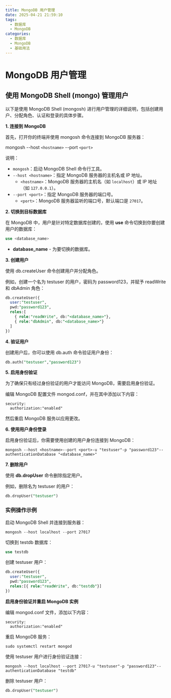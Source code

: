 ```yaml
---
title: MongoDB 用户管理
date: 2025-04-21 21:59:10
tags:
  - 数据库
  - MongoDB
categories:
  - 数据库
  - MongoDB
  - 基础用法
---
```

# MongoDB 用户管理

## 使用 MongoDB Shell (mongo) 管理用户

以下是使用 MongoDB Shell (mongosh) 进行用户管理的详细说明，包括创建用户、分配角色、认证和登录的具体步骤。

**1. 连接到 MongoDB**

首先，打开你的终端并使用 mongosh 命令连接到 MongoDB 服务器：

mongosh --host `<hostname>` --port `<port>`

说明：

- `mongosh`：启动 MongoDB Shell 命令行工具。
- `--host <hostname>`：指定 MongoDB 服务器的主机名或 IP 地址。
  - `<hostname>`：MongoDB 服务器的主机名（如 `localhost`）或 IP 地址（如 `127.0.0.1`）。
- `--port <port>`：指定 MongoDB 服务器的端口号。
  - `<port>`：MongoDB 服务器监听的端口号，默认端口是 `27017`。

**2. 切换到目标数据库**

在 MongoDB 中，用户是针对特定数据库创建的，使用 **use** 命令切换到你要创建用户的数据库：

```sql
use <database_name>
```

* **database_name** - 为要切换的数据库。

**3. 创建用户**

使用 db.createUser 命令创建用户并分配角色。

例如，创建一个名为 testuser 的用户，密码为 password123，并赋予 readWrite 和 dbAdmin 角色：

```sql
db.createUser({
  user:"testuser",
  pwd:"password123",
  roles:[
    { role:"readWrite", db:"<database_name>"},
    { role:"dbAdmin", db:"<database_name>"}
  ]
})
```

**4. 验证用户**

创建用户后，你可以使用 db.auth 命令验证用户身份：

```sql
db.auth("testuser","password123")
```

**5. 启用身份验证**

为了确保只有经过身份验证的用户才能访问 MongoDB，需要启用身份验证。

编辑 MongoDB 配置文件 mongod.conf，并在其中添加以下内容：

```config
security:
  authorization:"enabled"
```

然后重启 MongoDB 服务以应用更改。

**6. 使用用户身份登录**

启用身份验证后，你需要使用创建的用户身份连接到 MongoDB：

```shell
mongosh --host <hostname>--port <port>-u "testuser"-p "password123"--authenticationDatabase "<database_name>"
```

**7. 删除用户**

使用 **db.dropUser** 命令删除指定用户。

例如，删除名为 testuser 的用户：

```sql
db.dropUser("testuser")
```

### 实例操作示例

启动 MongoDB Shell 并连接到服务器：

```shell
mongosh --host localhost --port 27017
```

切换到 testdb 数据库：

```sql
use testdb
```

创建 testuser 用户：

```sql
db.createUser({
  user:"testuser",
  pwd:"password123",
  roles:[{ role:"readWrite", db:"testdb"}]
})
```

**启用身份验证并重启 MongoDB 实例**

编辑 mongod.conf 文件，添加以下内容：

```config
security:
  authorization:"enabled"
```

重启 MongoDB 服务：

```shell
sudo systemctl restart mongod
```

使用 testuser 用户进行身份验证连接：

```shell
mongosh --host localhost --port 27017-u "testuser"-p "password123"--authenticationDatabase "testdb"
```

删除 testuser 用户：

```sql
db.dropUser("testuser")
```
